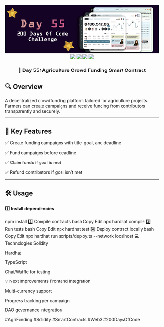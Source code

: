 <div align="center">
  <br />
  <img src="https://github.com/iamjohncaleb/200-Days-Of-Code-Challenge/blob/main/Thumbnails/the%20Day%2055.jpg" alt="Project Banner">

  <div>
    <img src="https://img.shields.io/badge/Built%20With-Hardhat-blue" />
    <img src="https://img.shields.io/badge/Solidity-0.8.21-purple" />
    <img src="https://img.shields.io/badge/Tests-Chai%20%26%20Waffle-green" />
    <img src="https://img.shields.io/badge/Network-Localhost-orange" />
  </div>

  <h3 align="center">📅 Day 55: Agriculture Crowd Funding Smart Contract</h3>
</div>

## 🔍 **Overview**

A decentralized crowdfunding platform tailored for agriculture projects. Farmers can create campaigns and receive funding from contributors transparently and securely.

---

## 📜 **Key Features**

✅ Create funding campaigns with title, goal, and deadline  

✅ Fund campaigns before deadline  

✅ Claim funds if goal is met  

✅ Refund contributors if goal isn’t met  

---

## 🛠️ **Usage**

#### 1️⃣ Install dependencies


npm install
2️⃣ Compile contracts
bash
Copy
Edit
npx hardhat compile
3️⃣ Run tests
bash
Copy
Edit
npx hardhat test
4️⃣ Deploy contract locally
bash
Copy
Edit
npx hardhat run scripts/deploy.ts --network localhost
💻 Technologies
Solidity

Hardhat

TypeScript

Chai/Waffle for testing

💡 Next Improvements
Frontend integration

Multi-currency support

Progress tracking per campaign

DAO governance integration

#AgriFunding #Solidity #SmartContracts #Web3 #200DaysOfCode
